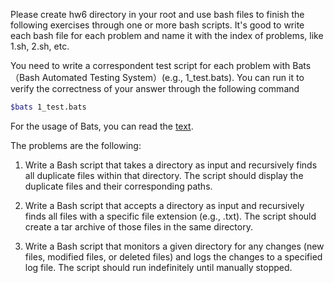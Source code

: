 Please create hw6 directory in your root and use bash files to finish the following exercises through one or more bash scripts. 
It's good to write each bash file for each problem and name it with the index of problems, like 1.sh, 2.sh, etc. 

You need to write a correspondent test script for each problem with Bats（Bash Automated Testing System）(e.g., 1_test.bats). You can run it to verify the correctness of your answer through the following command
```bash
$bats 1_test.bats
```
For the usage of Bats, you can read the [text](https://github.com/LeeWilli/linux-shell-class/blob/main/Bats.md).

The problems are the following:

1. Write a Bash script that takes a directory as input and recursively finds all duplicate files within that directory.
The script should display the duplicate files and their corresponding paths.

2. Write a Bash script that accepts a directory as input and recursively finds all files with a specific file extension (e.g., .txt).
The script should create a tar archive of those files in the same directory.

3. Write a Bash script that monitors a given directory for any changes (new files, modified files, or deleted files) and
logs the changes to a specified log file. The script should run indefinitely until manually stopped.

